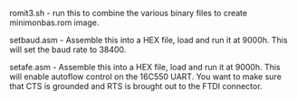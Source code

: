romit3.sh - run this to combine the various binary files to create minimonbas.rom image.
<p>
setbaud.asm - Assemble this into a HEX file, load and run it at 9000h. This will set the baud rate to 38400. 
<p>
setafe.asm - Assemble this into a HEX file, load and run it at 9000h. This will enable autoflow control on the 16C550 UART. You want to make sure that CTS is grounded and RTS is brought out to the FTDI connector.

